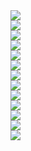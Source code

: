 ﻿<div><img src = "./images/5.4.BJT的三种基本放大电路和复合管-图片-1.jpg"></div>
<div><img src = "./images/5.4.BJT的三种基本放大电路和复合管-图片-2.jpg"></div>
<div><img src = "./images/5.4.BJT的三种基本放大电路和复合管-图片-3.jpg"></div>
<div><img src = "./images/5.4.BJT的三种基本放大电路和复合管-图片-4.jpg"></div>
<div><img src = "./images/5.4.BJT的三种基本放大电路和复合管-图片-5.jpg"></div>
<div><img src = "./images/5.4.BJT的三种基本放大电路和复合管-图片-6.jpg"></div>
<div><img src = "./images/5.4.BJT的三种基本放大电路和复合管-图片-7.jpg"></div>
<div><img src = "./images/5.4.BJT的三种基本放大电路和复合管-图片-8.jpg"></div>
<div><img src = "./images/5.4.BJT的三种基本放大电路和复合管-图片-9.jpg"></div>
<div><img src = "./images/5.4.BJT的三种基本放大电路和复合管-图片-10.jpg"></div>
<div><img src = "./images/5.4.BJT的三种基本放大电路和复合管-图片-11.jpg"></div>
<div><img src = "./images/5.4.BJT的三种基本放大电路和复合管-图片-12.jpg"></div>
<div><img src = "./images/5.4.BJT的三种基本放大电路和复合管-图片-13.jpg"></div>
